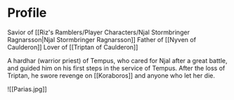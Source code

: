 # Profile
Savior of [[Riz's Ramblers/Player Characters/Njal Stormbringer Ragnarsson|Njal Stormbringer Ragnarsson]]
Father of [[Nyven of Caulderon]]
Lover of [[Triptan of Caulderon]]

A hardhar (warrior priest) of Tempus, who cared for Njal after a great battle, and guided him on his first steps in the service of Tempus. After the loss of Triptan, he swore revenge on [[Koraboros]] and anyone who let her die. 

![[Parias.jpg]]